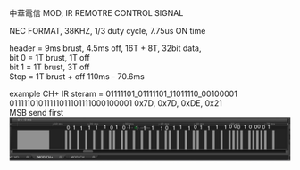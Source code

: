 中華電信 MOD, IR REMOTRE CONTROL SIGNAL  

NEC FORMAT, 38KHZ, 1/3 duty cycle, 7.75us ON time  

header = 9ms brust, 4.5ms off, 16T + 8T,
32bit data,  
bit 0 = 1T brust, 1T off  
bit 1 = 1T brust, 3T off  
Stop  = 1T brust + off 110ms - 70.6ms  

example CH+
IR steram = 01111101_01111101_11011110_00100001  
01111101011111011101111000100001
0x7D, 0x7D, 0xDE, 0x21  
MSB send first  
![MOD_CH_UP_decoded.JPG](MOD_CH_UP_decoded.JPG)
  
  
